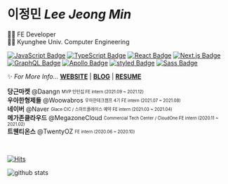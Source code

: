 # 이정민 *Lee Jeong Min*
👩‍💻 FE Developer  
👩‍🎓 Kyunghee Univ. Computer Engineering  
  
[![JavaScript Badge](https://img.shields.io/badge/JavaScript-F7DF1E?style=flat-square&logo=JavaScript&logoColor=white)](https://javascript.info/)
[![TypeScript Badge](https://img.shields.io/badge/Typescript-235A97?style=flat-square&logo=Typescript&logoColor=white)](https://www.typescriptlang.org/)
[![React Badge](https://img.shields.io/badge/React-61DAFB?style=flat-square&logo=React&logoColor=white)](https://reactjs.org/)
[![Next.js Badge](https://img.shields.io/badge/Next.js-000000?style=flat-square&logo=next.js&logoColor=white)](https://nextjs.org/)
[![GraphQL Badge](https://img.shields.io/badge/GraphQL-E10098?style=flat-square&logo=GraphQL&logoColor=white)](https://graphql.org/)
[![Apollo Badge](https://img.shields.io/badge/Apollo-311C87?style=flat-square&logo=Apollo-GraphQL&logoColor=white)](https://www.apollographql.com/)
[![styled Badge](https://img.shields.io/badge/Styled-DB7093?style=flat-square&logo=styled-components&logoColor=white)](https://www.apollographql.com/)
[![Sass Badge](https://img.shields.io/badge/Sass-CC6699?style=flat-square&logo=Sass&logoColor=white)](https://sass-lang.com/)
  
✨ *For More Info...* **[WEBSITE](https://leejeongmin.vercel.app/)** | **[BLOG](https://velog.io/@danmin20)** | **[RESUME](https://www.notion.so/Resume-7c32047349064df5b0de46f325550e22)**

**당근마켓** @Daangn <sub><sup>MVP 인턴십 FE intern (2021.09 ~ 2021.12)</sup></sub>  
**우아한형제들** @Woowabros <sub><sup>우아한테크캠프 4기 FE intern (2021.07 ~ 2021.08)</sup></sub>  
**네이버** @Naver <sub><sup>Glace CIC / 스마트플레이스 예약 FE intern (2021.03 ~ 2021.04)</sup></sub>  
**메가존클라우드** @MegazoneCloud <sub><sup>Commercial Tech Center / CloudOne FE intern (2020.11 ~ 2021.02)</sup></sub>  
**트웬티온스** @TwentyOZ <sub><sup>FE intern (2020.06 ~ 2020.10)</sup></sub>  
  
<br>

[![Hits](https://hits.seeyoufarm.com/api/count/incr/badge.svg?url=https%3A%2F%2Fgithub.com%2Fdanmin20&count_bg=%2379C83D&title_bg=%23555555&icon=&icon_color=%23E7E7E7&title=hits&edge_flat=false)](https://hits.seeyoufarm.com)

<div>
  
  ![github stats](https://github-readme-stats.vercel.app/api?username=danmin20)

</div>
